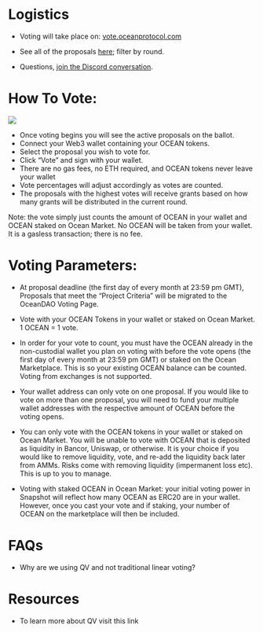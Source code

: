 # Logistics

- Voting will take place on: [vote.oceanprotocol.com](https://vote.oceanprotocol.com/)

- See all of the proposals [here](https://port.oceanprotocol.com/c/oceandao/56); filter by round.

- Questions, [join the Discord conversation](https://discord.com/channels/612953348487905282/776848812534398986).

# How To Vote:

![](https://miro.medium.com/max/1050/0*xy_BvLdqNnvVvdYv)

- Once voting begins you will see the active proposals on the ballot.
- Connect your Web3 wallet containing your OCEAN tokens.
- Select the proposal you wish to vote for.
- Click “Vote” and sign with your wallet.
- There are no gas fees, no ETH required, and OCEAN tokens never leave your wallet
- Vote percentages will adjust accordingly as votes are counted.
- The proposals with the highest votes will receive grants based on how many grants will be distributed in the current round. 

Note: the vote simply just counts the amount of OCEAN in your wallet and OCEAN staked on Ocean Market. No OCEAN will be taken from your wallet. It is a gasless transaction; there is no fee.

# Voting Parameters:

- At proposal deadline (the first day of every month at 23:59 pm GMT), Proposals that meet the “Project Criteria” will be migrated to the OceanDAO Voting Page.

- Vote with your OCEAN Tokens in your wallet or staked on Ocean Market. 1 OCEAN = 1 vote.

- In order for your vote to count, you must have the OCEAN already in the non-custodial wallet you plan on voting with before the vote opens (the first day of every month at 23:59 pm GMT) or staked on the Ocean Marketplace. This is so your existing OCEAN balance can be counted. Voting from exchanges is not supported.

- Your wallet address can only vote on one proposal. If you would like to vote on more than one proposal, you will need to fund your multiple wallet addresses with the respective amount of OCEAN before the voting opens.

- You can only vote with the OCEAN tokens in your wallet or staked on Ocean Market. You will be unable to vote with OCEAN that is deposited as liquidity in Bancor, Uniswap, or otherwise. It is your choice if you would like to remove liquidity, vote, and re-add the liquidity back later from AMMs. Risks come with removing liquidity (impermanent loss etc). This is up to you to manage.

- Voting with staked OCEAN in Ocean Market: your initial voting power in Snapshot will reflect how many OCEAN as ERC20 are in your wallet. However, once you cast your vote and if staking, your number of OCEAN on the marketplace will then be included.

# FAQs

- Why are we using QV and not traditional linear voting?

# Resources

- To learn more about QV visit this link